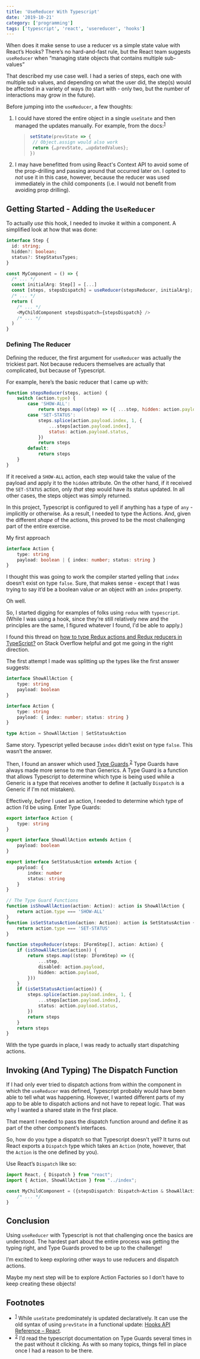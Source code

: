 ```yaml
---
title: 'UseReducer With Typescript'
date: '2019-10-21'
category: ['programming']
tags: ['typescript', 'react', 'usereducer', 'hooks']
---
```


When does it make sense to use a reducer vs a simple state value with React’s Hooks? There’s no hard-and-fast rule, but the React team suggests `useReducer` when “managing state objects that contains multiple sub-values”

That described my use case well. I had a series of steps, each one with multiple sub values, and depending on what the user did, the step(s) would be affected in a variety of ways (to start with - only two, but the number of interactions may grow in the future).

Before jumping into the `useReducer`, a few thoughts:

1. I could have stored the entire object in a single `useState` and then managed the updates manually. For example, from the docs:<sup>[1](#footnotes)</sup><a id="fn1"></a>
    > ```javascript
    > setState(prevState => {
    >  // Object.assign would also work
    >  return {…prevState, …updatedValues};
    > })
    > ```
2. I may have benefitted from using React's Context API to avoid some of the prop-drilling and passing around that occurred later on. I opted to _not_ use it in this case, however, because the reducer was used immediately in the child components (i.e. I would not benefit from avoiding prop drilling).

## Getting Started - Adding the `UseReducer`

To actually _use_ this hook, I needed to invoke it within a component. A simplified look at how that was done:

```typescript
interface Step {
  id: string;
  hidden?: boolean;
  status?: StepStatusTypes;
}

const MyComponent = () => {
  /* ... */
  const initialArg: Step[] = [...]
  const [steps, stepsDispatch] = useReducer(stepsReducer, initialArg);
  /* ... */
  return (
    /* ... */
    <MyChildComponent stepsDispatch={stepsDispatch} />
    /* ... */
  )
}
```

### Defining The Reducer

Defining the reducer, the first argument for `useReducer` was actually the trickiest part. Not because reducers themselves are actually that complicated, but because of Typescript.

For example, here’s the basic reducer that I came up with:

```javascript
function stepsReducer(steps, action) {
    switch (action.type) {
        case 'SHOW-ALL':
            return steps.map((step) => ({ ...step, hidden: action.payload }))
        case 'SET-STATUS':
            steps.splice(action.payload.index, 1, {
                ...steps[action.payload.index],
                status: action.payload.status,
            })
            return steps
        default:
            return steps
    }
}
```

If it received a `SHOW-ALL` action, each step would take the value of the payload and apply it to the `hidden` attribute. On the other hand, if it received the `SET-STATUS` action, only _that_ step would have its status updated. In all other cases, the steps object was simply returned.

In this project, Typescript is configured to yell if anything has a type of `any` - implicitly or otherwise. As a result, I needed to type the Actions. And, given the different _shape_ of the actions, this proved to be the most challenging part of the entire exercise.

My first approach

```typescript
interface Action {
    type: string
    payload: boolean | { index: number; status: string }
}
```

I thought this was going to work the compiler started yelling that `index` doesn’t exist on type `false`. Sure, that makes sense - except that I was trying to say it’d be a boolean value _or_ an object _with_ an `index` property.

Oh well.

So, I started digging for examples of folks using `redux` with `typescript`. (While I was using a hook, since they’re still relatively new and the principles are the same, I figured whatever I found, I'd be able to apply.)

I found this thread on [how to type Redux actions and Redux reducers in TypeScript?](https://stackoverflow.com/questions/35482241/how-to-type-redux-actions-and-redux-reducers-in-typescript) on Stack Overflow helpful and got me going in the right direction.

The first attempt I made was splitting up the types like the first answer suggests:

```typescript
interface ShowAllAction {
    type: string
    payload: boolean
}

interface Action {
    type: string
    payload: { index: number; status: string }
}

type Action = ShowAllAction | SetStatusAction
```

Same story. Typescript yelled because `index` didn’t exist on type `false`. This wasn’t the answer.

Then, I found an answer which used [Type Guards](https://www.typescriptlang.org/docs/handbook/advanced-types.html#type-guards-and-differentiating-types).<sup>[2](#footnotes)</sup><a id="fn2"></a> Type Guards have always made more sense to me than Generics. A Type Guard is a function that allows Typescript to determine which type is being used while a Generic is a type that receives another to define it (actually `Dispatch` is a Generic if I'm not mistaken).

Effectively, _before_ I used an action, I needed to determine which type of action I’d be using. Enter Type Guards:

```typescript
export interface Action {
    type: string
}

export interface ShowAllAction extends Action {
    payload: boolean
}

export interface SetStatusAction extends Action {
    payload: {
        index: number
        status: string
    }
}

// The Type Guard Functions
function isShowAllAction(action: Action): action is ShowAllAction {
    return action.type === 'SHOW-ALL'
}
function isSetStatusAction(action: Action): action is SetStatusAction {
    return action.type === 'SET-STATUS'
}

function stepsReducer(steps: IFormStep[], action: Action) {
    if (isShowAllAction(action)) {
        return steps.map((step: IFormStep) => ({
            ...step,
            disabled: action.payload,
            hidden: action.payload,
        }))
    }
    if (isSetStatusAction(action)) {
        steps.splice(action.payload.index, 1, {
            ...steps[action.payload.index],
            status: action.payload.status,
        })
        return steps
    }
    return steps
}
```

With the type guards in place, I was ready to actually start dispatching actions.

## Invoking (And Typing) The Dispatch Function

If I had only ever tried to dispatch actions from within the component in which the `useReducer` was defined, Typescript probably would have been able to tell what was happening. However, I wanted different parts of my app to be able to dispatch actions and not have to repeat logic. That was why I wanted a shared state in the first place.

That meant I needed to pass the dispatch function around and define it as part of the other component’s interfaces.

So, how do you type a dispatch so that Typescript doesn't yell? It turns out React exports a `Dispatch` type which takes an `Action` (note, however, that the `Action` is the one defined by you).

Use React’s `Dispatch` like so:

```typescript
import React, { Dispatch } from "react";
import { Action, ShowAllAction } from "../index";

const MyChildComponent = ({stepsDispatch: Dispatch<Action & ShowAllAction>}) => {
	/* ... */
}
```

## Conclusion

Using `useReducer` with Typescript is not that challenging once the basics are understood. The hardest part about the entire process was getting the typing right, and Type Guards proved to be up to the challenge!

I’m excited to keep exploring other ways to use reducers and dispatch actions.

Maybe my next step will be to explore Action Factories so I don’t have to keep creating these objects!

## Footnotes

-   <sup>[1](#fn1)</sup> While `useState` predominately is updated declaratively. It can use the old syntax of using `prevState` in a functional update: [Hooks API Reference – React](https://reactjs.org/docs/hooks-reference.html#functional-updates).
-   <sup>[2](#fn2)</sup> I’d read the typescript documentation on Type Guards several times in the past without it clicking. As with so many topics, things fell in place once I had a reason to be there.
